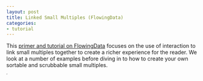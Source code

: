 ```yaml
---
layout: post
title: Linked Small Multiples (FlowingData)
categories:
- tutorial
---
```


This [primer and tutorial on FlowingData](http://flowingdata.com/2014/10/15/linked-small-multiples/) focuses on the use of interaction to link small multiples together to create a richer experience for the reader. We look at a number of examples before diving in to how to create your own sortable and scrubbable small multiples.

<div class="center">
<a href="http://flowingdata.com/2014/10/15/linked-small-multiples/"><img class="center" src="http://vallandingham.me/images/vis/flowingdata_linked_small_multiples.png" alt="" style="border:1px dotted #cccccc;"/></a>

</div>
